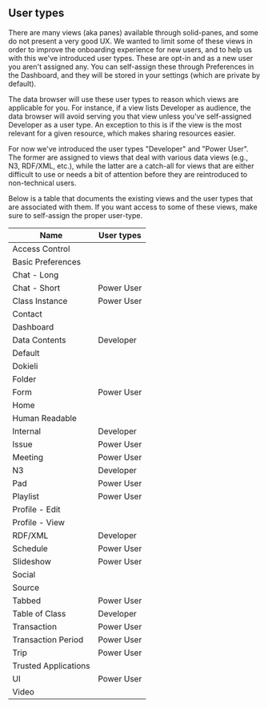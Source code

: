 ## User types

There are many views (aka panes) available through solid-panes, and some do not present a very good UX.
We wanted to limit some of these views in order to improve the onboarding experience for new users,
and to help us with this we've introduced user types.
These are opt-in and as a new user you aren't assigned any.
You can self-assign these through Preferences in the Dashboard,
and they will be stored in your settings (which are private by default).

The data browser will use these user types to reason which views are applicable for you.
For instance, if a view lists Developer as audience,
the data browser will avoid serving you that view unless you've self-assigned Developer as a user type.
An exception to this is if the view is the most relevant for a given resource, which makes sharing resources easier.

For now we've introduced the user types "Developer" and "Power User".
The former are assigned to views that deal with various data views (e.g., N3, RDF/XML, etc.),
while the latter are a catch-all for views that are either difficult to use or needs a bit of
attention before they are reintroduced to non-technical users.

Below is a table that documents the existing views and the user types that are associated with them.
If you want access to some of these views, make sure to self-assign the proper user-type.

| Name                 | User types |
| -------------------- | ---------- |
| Access Control       |            |
| Basic Preferences    |            |
| Chat - Long          |            |
| Chat - Short         | Power User |
| Class Instance       | Power User |
| Contact              |            |
| Dashboard            |            |
| Data Contents        | Developer  |
| Default              |            |
| Dokieli              |            |
| Folder               |            |
| Form                 | Power User |
| Home                 |            |
| Human Readable       |            |
| Internal             | Developer  |
| Issue                | Power User |
| Meeting              | Power User |
| N3                   | Developer  |
| Pad                  | Power User |
| Playlist             | Power User |
| Profile - Edit       |            |
| Profile - View       |            |
| RDF/XML              | Developer  |
| Schedule             | Power User |
| Slideshow            | Power User |
| Social               |            |
| Source               |            |
| Tabbed               | Power User |
| Table of Class       | Developer  |
| Transaction          | Power User |
| Transaction Period   | Power User |
| Trip                 | Power User |
| Trusted Applications |            |
| UI                   | Power User |
| Video                |            |
